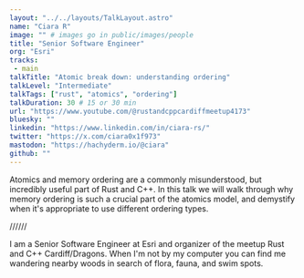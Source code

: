 ```yaml
---
layout: "../../layouts/TalkLayout.astro"
name: "Ciara R"
image: "" # images go in public/images/people
title: "Senior Software Engineer"
org: "Esri"
tracks: 
 - main
talkTitle: "Atomic break down: understanding ordering"
talkLevel: "Intermediate"
talkTags: ["rust", "atomics", "ordering"]
talkDuration: 30 # 15 or 30 min
url: "https://www.youtube.com/@rustandcppcardiffmeetup4173"
bluesky: ""
linkedin: "https://www.linkedin.com/in/ciara-rs/"
twitter: "https://x.com/ciara0x1f973"
mastodon: "https://hachyderm.io/@ciara"
github: ""
---
```


Atomics and memory ordering are a commonly misunderstood, but incredibly useful part of Rust and C++. In this talk we will walk through why memory ordering is such a crucial part of the atomics model, and demystify when it's appropriate to use different ordering types.

////// <!-- sepatator between abstract and bio -->

I am a Senior Software Engineer at Esri and organizer of the meetup Rust and C++ Cardiff/Dragons. When I'm not by my computer you can find me wandering nearby woods in search of flora, fauna, and swim spots.


